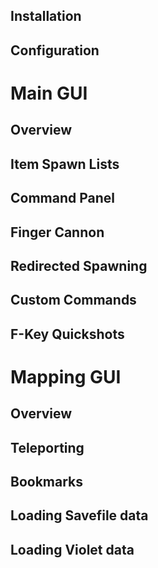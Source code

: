 <!-- TITLE: Commander -->

## Installation
## Configuration
# Main GUI
## Overview
## Item Spawn Lists
## Command Panel
## Finger Cannon
## Redirected Spawning
## Custom Commands
## F-Key Quickshots
# Mapping GUI
## Overview
## Teleporting
## Bookmarks
## Loading Savefile data
## Loading Violet data
